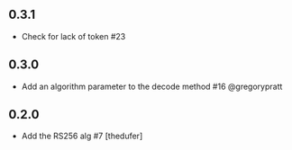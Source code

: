 ## 0.3.1

* Check for lack of token #23

## 0.3.0

* Add an algorithm parameter to the decode method #16 @gregorypratt

## 0.2.0

* Add the RS256 alg #7 [thedufer]
